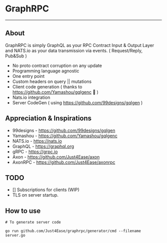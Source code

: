 # GraphRPC

----

## About

GraphRPC is simply GraphQL as your RPC Contract Input & Output Layer and NATS.io as your data transmission via events. (
Request/Reply, Pub&Sub )

- No proto contract corruption on any update
- Programming language agnostic
- One entry point
- Custom headers on query || mutations
- Client code generation ( thanks to https://github.com/Yamashou/gqlgenc 🚀 )
- Nats.io integration
- Server CodeGen ( using https://github.com/99designs/gqlgen )

## Appreciation & Inspirations

- 99designs - https://github.com/99designs/gqlgen
- Yamashou - https://github.com/Yamashou/gqlgenc
- NATS.io - https://nats.io
- GraphQL - https://graphql.org
- gRPC - https://grpc.io
- Axon - https://github.com/Just4Ease/axon
- AxonRPC - https://github.com/Just4Ease/axonrpc

## TODO

- [] Subscriptions for clients (WIP)
- TLS on server startup.

## How to use


```shell script
# To generate server code

go run github.com/Just4Ease/graphrpc/generator/cmd --filename server.go
```